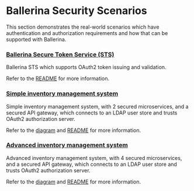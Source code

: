 # Ballerina Security Scenarios

This section demonstrates the real-world scenarios which have authentication and authorization requirements and how that can be supported with Ballerina.

### [Ballerina Secure Token Service (STS)](./sts)

Ballerina STS which supports OAuth2 token issuing and validation.

Refer to the [README](./sts/README.md) for more information.

### [Simple inventory management system](./scenario-1)

Simple inventory management system, with 2 secured microservices, and a secured API gateway, which connects to an LDAP user store and trusts OAuth2 authorization server.

Refer to the [diagram](./scenario-1/scenario-1.png) and [README](./scenario-1/README.md) for more information.

### [Advanced inventory management system](./scenario-2)

Advanced inventory management system, with 4 secured microservices, and a secured API gateway, which connects to an LDAP user store and trusts OAuth2 authorization server.

Refer to the [diagram](./scenario-2/scenario-2.png) and [README](./scenario-2/README.md) for more information.
